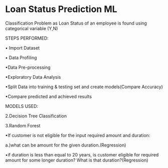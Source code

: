 # Loan Status Prediction ML

Classification Problem as Loan Status of an employee is found using categorical variable (Y,N)

STEPS PERFORMED:

• Import Dataset

• Data Profiling

•Data Pre-processing

•Exploratory Data Analysis

•Split Data into training & testing set and create models(Compare Accuracy)

•Compare predicted and achieved results

MODELS USED:

2.Decision Tree Classification

3.Random Forest

•If customer is not eligible for the input required amount and duration:

a.)what can be amount for the given duration.(Regression)

•if duration is less than equal to 20 years, is customer eligible for required amount for some longer duration? What is that duration?(Regression)
